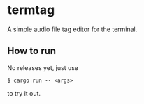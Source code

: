 # termtag

A simple audio file tag editor for the terminal.


## How to run
No releases yet, just use
```console
$ cargo run -- <args>
```
to try it out.
